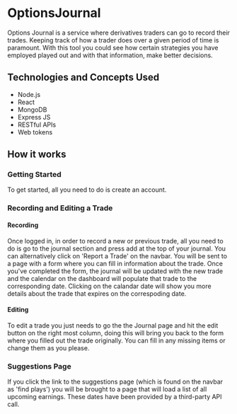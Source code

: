 # OptionsJournal
Options Journal is a service where derivatives traders can go to record their trades. Keeping track of how a trader does over a given period of time is paramount. With this tool you could see how certain strategies you have employed played out and with that information, make better decisions. 

## Technologies and Concepts Used 
* Node.js
* React
* MongoDB
* Express JS
* RESTful APIs
* Web tokens

## How it works

### Getting Started
To get started, all you need to do is create an account.

### Recording and Editing a Trade

#### Recording
Once logged in, in order to record a new or previous trade, all you need to do is go to the journal section and press add at the top of your journal. You can alternatively click on 'Report a Trade' on the navbar. You will be sent to a page with a form where you can fill in information about the trade. Once you've completed the form, the journal will be updated with the new trade and the calendar on the dashboard will populate that trade to the corresponding date. Clicking on the calandar date will show you more details about the trade that expires on the correspoding date. 

#### Editing
To edit a trade you just needs to go the the Journal page and hit the edit button on the right most column, doing this will bring you back to the form where you filled
out the trade originally. You can fill in any missing items or change them as you please.

### Suggestions Page
If you click the link to the suggestions page (which is found on the navbar as 'find plays') you will be brought to a page that will load a list of all upcoming earnings. These dates have been provided by a third-party API call.

